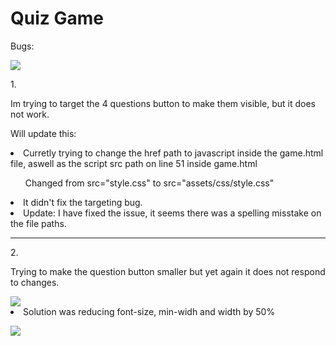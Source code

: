 <h1>Quiz Game</h1>
<p> Bugs:</p>
<img src="https://i.imgur.com/bODTodv.png">
<p>1.</ul>
<p>Im trying to target the 4 questions button to make them visible, but it does not work.</p><p>Will update this:
<li>Curretly trying to change the href path to javascript inside the game.html file, aswell as the script src path on line 51 inside game.html</p>
<ul>Changed from src="style.css" to src="assets/css/style.css"</ul>
<li>It didn't fix the targeting bug.
<li>Update: I have fixed the issue, it seems there was a spelling misstake on the file paths.
<hr>
<p>2.</ul>
<p>Trying to make the question button smaller but yet again it does not respond to changes.</p>
<img src="https://i.imgur.com/yNKkE9F.png">
<li>Solution was reducing font-size, min-widh and width by 50%</li>
<p></p>
<img src="https://i.imgur.com/F0DvL4Y.png">